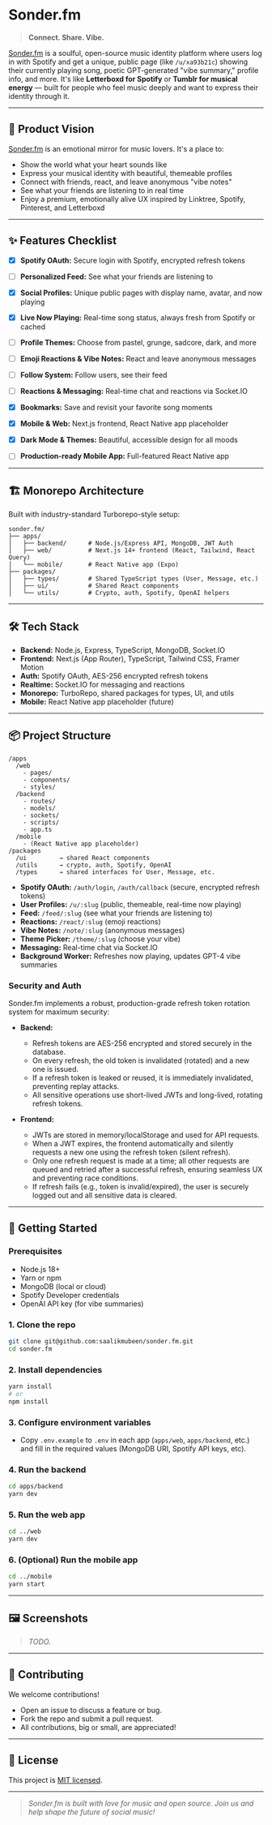 # Sonder.fm


> **Connect. Share. Vibe.**

[Sonder.fm](https://sonder-fm.vercel.app/) is a soulful, open-source music identity platform where users log in with Spotify and get a unique, public page (like `/u/xa93b21c`) showing their currently playing song, poetic GPT-generated "vibe summary," profile info, and more. It's like **Letterboxd for Spotify** or **Tumblr for musical energy** — built for people who feel music deeply and want to express their identity through it.

---

## 🎯 Product Vision

[Sonder.fm](https://sonder-fm.vercel.app/) is an emotional mirror for music lovers. It's a place to:
- Show the world what your heart sounds like
- Express your musical identity with beautiful, themeable profiles
- Connect with friends, react, and leave anonymous "vibe notes"
- See what your friends are listening to in real time
- Enjoy a premium, emotionally alive UX inspired by Linktree, Spotify, Pinterest, and Letterboxd

---

## ✨ Features Checklist

- [x] **Spotify OAuth:** Secure login with Spotify, encrypted refresh tokens
- [ ] **Personalized Feed:** See what your friends are listening to
- [x] **Social Profiles:** Unique public pages with display name, avatar, and now playing
- [x] **Live Now Playing:** Real-time song status, always fresh from Spotify or cached
- [ ] **Profile Themes:** Choose from pastel, grunge, sadcore, dark, and more
- [ ] **Emoji Reactions & Vibe Notes:** React and leave anonymous messages
- [ ] **Follow System:** Follow users, see their feed
- [ ] **Reactions & Messaging:** Real-time chat and reactions via Socket.IO
- [x] **Bookmarks:** Save and revisit your favorite song moments
- [x] **Mobile & Web:** Next.js frontend, React Native app placeholder
- [x] **Dark Mode & Themes:** Beautiful, accessible design for all moods
- [ ] **Production-ready Mobile App:** Full-featured React Native app



---

## 🏗️ Monorepo Architecture

Built with industry-standard Turborepo-style setup:

```
sonder.fm/
├── apps/
│   ├── backend/      # Node.js/Express API, MongoDB, JWT Auth
│   ├── web/          # Next.js 14+ frontend (React, Tailwind, React Query)
│   └── mobile/       # React Native app (Expo)
├── packages/
│   ├── types/        # Shared TypeScript types (User, Message, etc.)
│   ├── ui/           # Shared React components
│   └── utils/        # Crypto, auth, Spotify, OpenAI helpers
```

---

## 🛠️ Tech Stack

- **Backend:** Node.js, Express, TypeScript, MongoDB, Socket.IO
- **Frontend:** Next.js (App Router), TypeScript, Tailwind CSS, Framer Motion
- **Auth:** Spotify OAuth, AES-256 encrypted refresh tokens
- **Realtime:** Socket.IO for messaging and reactions
- **Monorepo:** TurboRepo, shared packages for types, UI, and utils
- **Mobile:** React Native app placeholder (future)

---

## 📦 Project Structure

```
/apps
  /web
    - pages/
    - components/
    - styles/
  /backend
    - routes/
    - models/
    - sockets/
    - scripts/
    - app.ts
  /mobile
    - (React Native app placeholder)
/packages
  /ui         → shared React components
  /utils      → crypto, auth, Spotify, OpenAI
  /types      → shared interfaces for User, Message, etc.
```



- **Spotify OAuth:** `/auth/login`, `/auth/callback` (secure, encrypted refresh tokens)
- **User Profiles:** `/u/:slug` (public, themeable, real-time now playing)
- **Feed:** `/feed/:slug` (see what your friends are listening to)
- **Reactions:** `/react/:slug` (emoji reactions)
- **Vibe Notes:** `/note/:slug` (anonymous messages)
- **Theme Picker:** `/theme/:slug` (choose your vibe)
- **Messaging:** Real-time chat via Socket.IO
- **Background Worker:** Refreshes now playing, updates GPT-4 vibe summaries


### Security and Auth

Sonder.fm implements a robust, production-grade refresh token rotation system for maximum security:

- **Backend:**
  - Refresh tokens are AES-256 encrypted and stored securely in the database.
  - On every refresh, the old token is invalidated (rotated) and a new one is issued.
  - If a refresh token is leaked or reused, it is immediately invalidated, preventing replay attacks.
  - All sensitive operations use short-lived JWTs and long-lived, rotating refresh tokens.

- **Frontend:**
  - JWTs are stored in memory/localStorage and used for API requests.
  - When a JWT expires, the frontend automatically and silently requests a new one using the refresh token (silent refresh).
  - Only one refresh request is made at a time; all other requests are queued and retried after a successful refresh, ensuring seamless UX and preventing race conditions.
  - If refresh fails (e.g., token is invalid/expired), the user is securely logged out and all sensitive data is cleared.

---

## 🚀 Getting Started

### Prerequisites
- Node.js 18+
- Yarn or npm
- MongoDB (local or cloud)
- Spotify Developer credentials
- OpenAI API key (for vibe summaries)

### 1. Clone the repo
```bash
git clone git@github.com:saalikmubeen/sonder.fm.git
cd sonder.fm
```

### 2. Install dependencies
```bash
yarn install
# or
npm install
```

### 3. Configure environment variables
- Copy `.env.example` to `.env` in each app (`apps/web`, `apps/backend`, etc.) and fill in the required values (MongoDB URI, Spotify API keys, etc).

### 4. Run the backend
```bash
cd apps/backend
yarn dev
```
### 5. Run the web app
```bash
cd ../web
yarn dev
```

### 6. (Optional) Run the mobile app
```bash
cd ../mobile
yarn start
```

---

## 🖼️ Screenshots

> _TODO._

---

## 🤝 Contributing

We welcome contributions!

- Open an issue to discuss a feature or bug.
- Fork the repo and submit a pull request.
- All contributions, big or small, are appreciated!

---

## 📄 License

This project is [MIT licensed](LICENSE).

---

> _Sonder.fm is built with love for music and open source. Join us and help shape the future of social music!_
